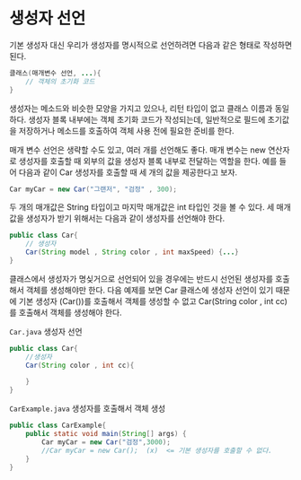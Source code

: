# 생성자 선언

기본 생성자 대신 우리가 생성자를 명시적으로 선언하려면 다음과 같은 형태로 작성하면 된다.

```java
클래스(매개변수 선언, ...){
    // 객체의 초기화 코드
}
```

생성자는 메소드와 비슷한 모양을 가지고 있으나, 리턴 타입이 없고 클래스 이름과 동일하다. 
생성자 블록 내부에는 객체 초기화 코드가 작성되는데, 일반적으로 필드에 초기값을 저장하거나 메소드를 호출하여
객체 사용 전에 필요한 준비를 한다. 

매개 변수 선언은 생략할 수도 있고, 여러 개를 선언해도 좋다. 매개 변수는 new 연산자로 생성자를 호출할 때 외부의 값을
생성자 블록 내부로 전달하는 역할을 한다. 예를 들어 다음과 같이 Car 생성자를 호출할 때 세 개의 값을 제공한다고 보자.

```java
Car myCar = new Car("그랜저", "검정" , 300);
```

두 개의 매개값은 String 타입이고 마지막 매개값은 int 타입인 것을 볼 수 있다. 세 매개값을 생성자가 받기 위해서는
다음과 같이 생성자를 선언해야 한다.

```java
public class Car{
    // 생성자
    Car(String model , String color , int maxSpeed) {...}
}
```

클래스에서 생성자가 명싲거으로 선언되어 있을 경우에는 반드시 선언된 생성자를 호출해서 객체를 생성해야만 한다.
다음 예제를 보면 Car 클래스에 생성자 선언이 있기 때문에 기본 생성자 (Car())를 호출해서 객체를 생성할 수 없고
Car(String color , int cc)를 호출해서 객체를 생성해야 한다.

`Car.java` 생성자 선언
```java
public class Car{
    //생성자
    Car(String color , int cc){
        
    }
}
```

`CarExample.java` 생성자를 호출해서 객체 생성
```java
public class CarExample{
    public static void main(String[] args) {
        Car myCar = new Car("검정",3000);
        //Car myCar = new Car();  (x)  <= 기본 생성자를 호출할 수 없다.
    }
}
```